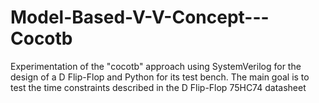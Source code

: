 # Model-Based-V-V-Concept---Cocotb
Experimentation of the "cocotb" approach using SystemVerilog for the design of a D Flip-Flop and Python for its test bench. The main goal is to test the time constraints described in the D Flip-Flop 75HC74 datasheet
